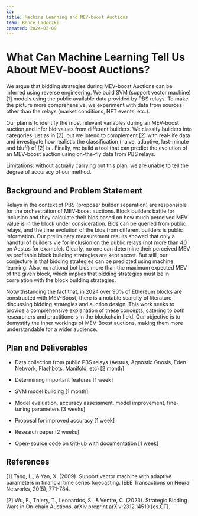 ```yaml
---
id: 
title: Machine Learning and MEV-boost Auctions
team: Bence Ladoczki
created: 2024-02-09
---
```


# What Can Machine Learning Tell Us About MEV-boost Auctions?

We argue that bidding strategies during MEV-boost Auctions can be inferred using reverse engineering. 
We build SVM (support vector machine)[1] models using the public available data provided by PBS relays. To make the picture more comprehensive, we experiment with data from sources other than the relays (market conditions, NFT events, etc.).

Our plan is to identify the most relevant variables during an MEV-boost auction and infer bid values from different builders. We classify builders into categories just as in [2], but we intend to complement [2] with real-life data and investigate how realistic the classification (naive, adaptive, last-minute and bluff) of [2] is . Finally, we build a tool that can predict the evolution of an MEV-boost auction using on-the-fly data from PBS relays. 

Limitations: without actually carrying out this plan, we are unable to tell the degree of accuracy of our method.

## Background and Problem Statement

Relays in the context of PBS (proposer builder separation) are responsible for the orchestration of MEV-boost auctions. Block builders battle for inclusion and they calculate their bids based on how much perceived MEV value is in the block under consideration. Bids can be queried from public relays, and the time evolution of the bids from different builders is public information. Our preliminary measurement results showed that only a handful of builders vie for inclusion on the public relays (not more than 40 on Aestus for example). Clearly, no one can determine their perceived MEV, as profitable block building strategies are kept secret. But still, our conjecture is that bidding strategies can be predicted using machine learning. Also, no rational bot bids more than the maximum expected MEV of the given block, which implies that bidding strategies must be in correlation with the block building strategies. 

Notwithstanding the fact that, in 2024 over 90% of Ethereum blocks are constructed with MEV-Boost, there is a notable scarcity of literature discussing bidding strategies and auction design. This work seeks to provide a comprehensive explanation of these concepts, catering to both researchers and practitioners in the blockchain field. Our objective is to demystify the inner workings of MEV-Boost auctions, making them more understandable for a wider audience.


## Plan and Deliverables


- Data collection from public PBS relays (Aestus, Agnostic Gnosis, Eden Network, Flashbots, Manifold, etc) [2 month]

- Determining important features [1 week]

- SVM model building [1 month]

- Model evaluation, accuracy assessment, model improvement, fine-tuning parameters [3 weeks]

- Proposal for improved accuracy [1 week]

- Research paper [2 weeks]

- Open-source code on GitHub with documentation [1 week]


## References

[1] Tang, L., & Yan, X. (2009). Support vector machine with adaptive parameters in financial time series forecasting. IEEE Transactions on Neural Networks, 20(5), 771-784.

[2] Wu, F., Thiery, T., Leonardos, S., & Ventre, C. (2023). Strategic Bidding Wars in On-chain Auctions. arXiv preprint arXiv:2312.14510 [cs.GT].
